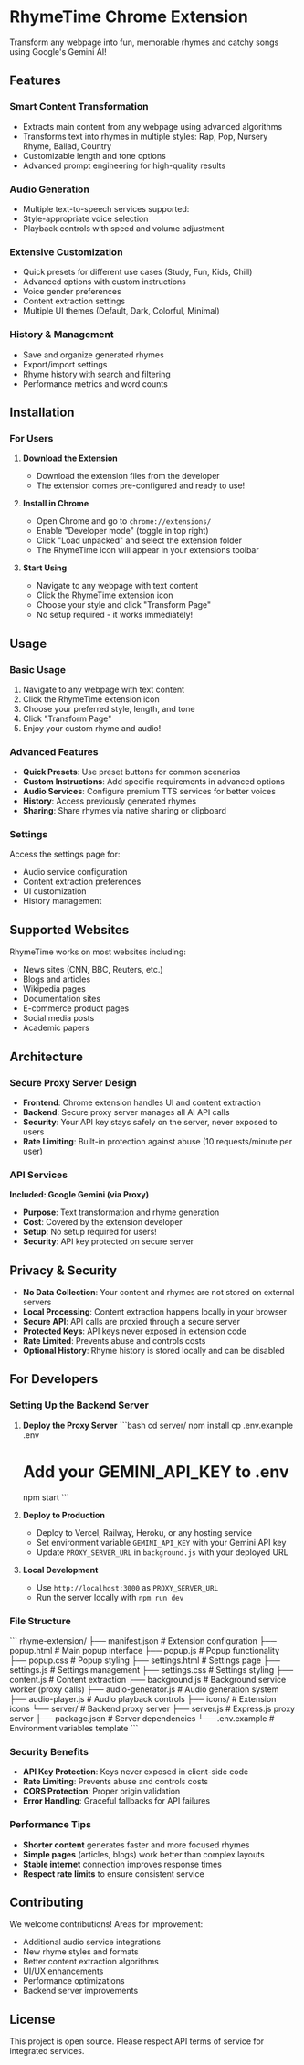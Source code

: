 # RhymeTime Chrome Extension
Transform any webpage into fun, memorable rhymes and catchy songs using Google's Gemini AI!

## Features

### Smart Content Transformation
- Extracts main content from any webpage using advanced algorithms
- Transforms text into rhymes in multiple styles: Rap, Pop, Nursery Rhyme, Ballad, Country
- Customizable length and tone options
- Advanced prompt engineering for high-quality results

### Audio Generation
- Multiple text-to-speech services supported:
- Style-appropriate voice selection
- Playback controls with speed and volume adjustment

### Extensive Customization
- Quick presets for different use cases (Study, Fun, Kids, Chill)
- Advanced options with custom instructions
- Voice gender preferences
- Content extraction settings
- Multiple UI themes (Default, Dark, Colorful, Minimal)

### History & Management
- Save and organize generated rhymes
- Export/import settings
- Rhyme history with search and filtering
- Performance metrics and word counts

## Installation

### For Users
1. **Download the Extension**
   - Download the extension files from the developer
   - The extension comes pre-configured and ready to use!

2. **Install in Chrome**
   - Open Chrome and go to `chrome://extensions/`
   - Enable "Developer mode" (toggle in top right)
   - Click "Load unpacked" and select the extension folder
   - The RhymeTime icon will appear in your extensions toolbar

3. **Start Using**
   - Navigate to any webpage with text content
   - Click the RhymeTime extension icon
   - Choose your style and click "Transform Page"
   - No setup required - it works immediately!

## Usage

### Basic Usage
1. Navigate to any webpage with text content
2. Click the RhymeTime extension icon
3. Choose your preferred style, length, and tone
4. Click "Transform Page"
5. Enjoy your custom rhyme and audio!

### Advanced Features
- **Quick Presets**: Use preset buttons for common scenarios
- **Custom Instructions**: Add specific requirements in advanced options
- **Audio Services**: Configure premium TTS services for better voices
- **History**: Access previously generated rhymes
- **Sharing**: Share rhymes via native sharing or clipboard

### Settings
Access the settings page for:
- Audio service configuration
- Content extraction preferences
- UI customization
- History management

## Supported Websites

RhymeTime works on most websites including:
- News sites (CNN, BBC, Reuters, etc.)
- Blogs and articles
- Wikipedia pages
- Documentation sites
- E-commerce product pages
- Social media posts
- Academic papers

## Architecture

### Secure Proxy Server Design
- **Frontend**: Chrome extension handles UI and content extraction
- **Backend**: Secure proxy server manages all AI API calls
- **Security**: Your API key stays safely on the server, never exposed to users
- **Rate Limiting**: Built-in protection against abuse (10 requests/minute per user)

### API Services

**Included: Google Gemini (via Proxy)**
- **Purpose**: Text transformation and rhyme generation
- **Cost**: Covered by the extension developer
- **Setup**: No setup required for users!
- **Security**: API key protected on secure server

## Privacy & Security

- **No Data Collection**: Your content and rhymes are not stored on external servers
- **Local Processing**: Content extraction happens locally in your browser
- **Secure API**: API calls are proxied through a secure server
- **Protected Keys**: API keys never exposed in extension code
- **Rate Limited**: Prevents abuse and controls costs
- **Optional History**: Rhyme history is stored locally and can be disabled

## For Developers

### Setting Up the Backend Server

1. **Deploy the Proxy Server**
   \`\`\`bash
   cd server/
   npm install
   cp .env.example .env
   # Add your GEMINI_API_KEY to .env
   npm start
   \`\`\`

2. **Deploy to Production**
   - Deploy to Vercel, Railway, Heroku, or any hosting service
   - Set environment variable `GEMINI_API_KEY` with your Gemini API key
   - Update `PROXY_SERVER_URL` in `background.js` with your deployed URL

3. **Local Development**
   - Use `http://localhost:3000` as `PROXY_SERVER_URL`
   - Run the server locally with `npm run dev`

### File Structure
\`\`\`
rhyme-extension/
├── manifest.json          # Extension configuration
├── popup.html             # Main popup interface
├── popup.js               # Popup functionality
├── popup.css              # Popup styling
├── settings.html          # Settings page
├── settings.js            # Settings management
├── settings.css           # Settings styling
├── content.js             # Content extraction
├── background.js          # Background service worker (proxy calls)
├── audio-generator.js     # Audio generation system
├── audio-player.js        # Audio playback controls
├── icons/                 # Extension icons
└── server/                # Backend proxy server
    ├── server.js          # Express.js proxy server
    ├── package.json       # Server dependencies
    └── .env.example       # Environment variables template
\`\`\`

### Security Benefits
- **API Key Protection**: Keys never exposed in client-side code
- **Rate Limiting**: Prevents abuse and controls costs
- **CORS Protection**: Proper origin validation
- **Error Handling**: Graceful fallbacks for API failures

### Performance Tips

- **Shorter content** generates faster and more focused rhymes
- **Simple pages** (articles, blogs) work better than complex layouts
- **Stable internet** connection improves response times
- **Respect rate limits** to ensure consistent service

## Contributing

We welcome contributions! Areas for improvement:
- Additional audio service integrations
- New rhyme styles and formats
- Better content extraction algorithms
- UI/UX enhancements
- Performance optimizations
- Backend server improvements

## License

This project is open source. Please respect API terms of service for integrated services.